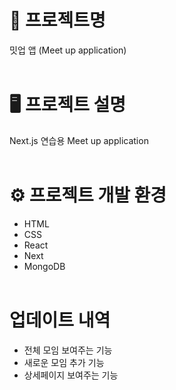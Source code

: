 # 📝 프로젝트명
밋업 앱 (Meet up application)
<br><br>

# 🖥️ 프로젝트 설명
Next.js 연습용 Meet up application
<br><br>

# ⚙️ 프로젝트 개발 환경
* HTML
* CSS
* React
* Next
* MongoDB
<br><br>

# 업데이트 내역
* 전체 모임 보여주는 기능
* 새로운 모임 추가 기능
* 상세페이지 보여주는 기능